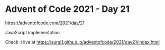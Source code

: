# Advent of Code 2021 - Day 21

https://adventofcode.com/2021/day/21

JavaScript implementation

Check it live at https://surgi1.github.io/adventofcode/2021/day21/index.html